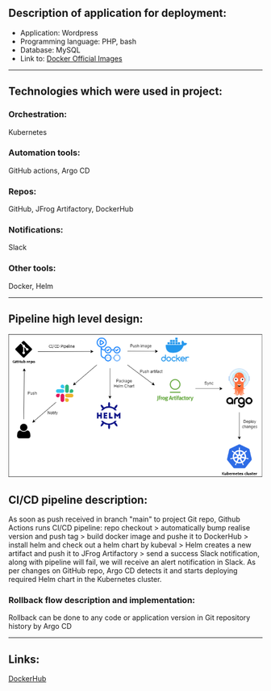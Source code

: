 ## Description of application for deployment:
- Application: Wordpress
- Programming language: PHP, bash
- Database: MySQL
- Link to: [Docker Official Images](https://github.com/docker-library/wordpress)
---

## Technologies which were used in project:

### Orchestration: 
Kubernetes

### Automation tools:
GitHub actions, Argo CD

### Repos:
GitHub, JFrog Artifactory, DockerHub

### Notifications:
Slack

### Other tools:
Docker, Helm

---
## Pipeline high level design:
![diagr.png](./diagr.png)

## CI/CD pipeline description:
As soon as push received in branch "main" to project Git repo, Github Actions runs CI/CD pipeline: repo checkout > automatically bump realise version and push tag > build docker image and pushe it to DockerHub > install helm and check out a helm chart by kubeval > Helm creates a new artifact and push it to JFrog Artifactory > send a success Slack notification, along with pipeline will fail, we will receive an alert notification in Slack. As per changes on GitHub repo, Argo CD detects it and starts deploying required Helm chart in the Kubernetes cluster.

### Rollback flow description and implementation:
Rollback can be done to any code or application version in Git repository history by Argo CD

---
## Links:
[DockerHub](https://hub.docker.com/repository/docker/nem1ga/wordpress-prod)